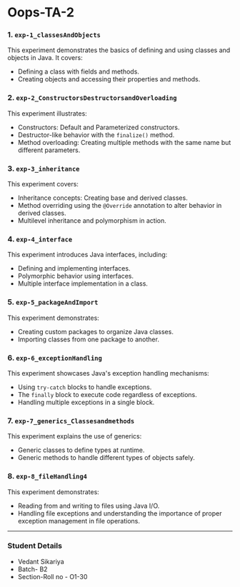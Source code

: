 # Oops-TA-2
### 1. `exp-1_classesAndObjects`
This experiment demonstrates the basics of defining and using classes and objects in Java. It covers:
- Defining a class with fields and methods.
- Creating objects and accessing their properties and methods.

### 2. `exp-2_ConstructorsDestructorsandOverloading`
This experiment illustrates:
- Constructors: Default and Parameterized constructors.
- Destructor-like behavior with the `finalize()` method.
- Method overloading: Creating multiple methods with the same name but different parameters.

### 3. `exp-3_inheritance`
This experiment covers:
- Inheritance concepts: Creating base and derived classes.
- Method overriding using the `@Override` annotation to alter behavior in derived classes.
- Multilevel inheritance and polymorphism in action.

### 4. `exp-4_interface`
This experiment introduces Java interfaces, including:
- Defining and implementing interfaces.
- Polymorphic behavior using interfaces.
- Multiple interface implementation in a class.

### 5. `exp-5_packageAndImport`
This experiment demonstrates:
- Creating custom packages to organize Java classes.
- Importing classes from one package to another.

### 6. `exp-6_exceptionHandling`
This experiment showcases Java's exception handling mechanisms:
- Using `try-catch` blocks to handle exceptions.
- The `finally` block to execute code regardless of exceptions.
- Handling multiple exceptions in a single block.

### 7. `exp-7_generics_Classesandmethods`
This experiment explains the use of generics:
- Generic classes to define types at runtime.
- Generic methods to handle different types of objects safely.

### 8. `exp-8_fileHandling4`
This experiment demonstrates:
- Reading from and writing to files using Java I/O.
- Handling file exceptions and understanding the importance of proper exception management in file operations.

---

### Student Details
- Vedant Sikariya 
- Batch- B2
- Section-Roll no - O1-30
